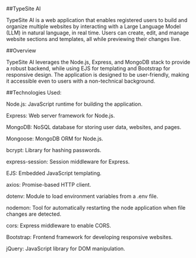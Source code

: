 ##TypeSite AI

TypeSite AI is a web application that enables registered users to build and organize multiple websites by interacting with a Large Language Model (LLM) in natural language, in real time. Users can create, edit, and manage website sections and templates, all while previewing their changes live.

##Overview

TypeSite AI leverages the Node.js, Express, and MongoDB stack to provide a robust backend, while using EJS for templating and Bootstrap for responsive design. The application is designed to be user-friendly, making it accessible even to users with a non-technical background.

##Technologies Used:

Node.js: JavaScript runtime for building the application.

Express: Web server framework for Node.js.

MongoDB: NoSQL database for storing user data, websites, and pages.

Mongoose: MongoDB ORM for Node.js.

bcrypt: Library for hashing passwords.

express-session: Session middleware for Express.

EJS: Embedded JavaScript templating.

axios: Promise-based HTTP client.

dotenv: Module to load environment variables from a .env file.

nodemon: Tool for automatically restarting the node application when file changes are detected.

cors: Express middleware to enable CORS.

Bootstrap: Frontend framework for developing responsive websites.

jQuery: JavaScript library for DOM manipulation.
